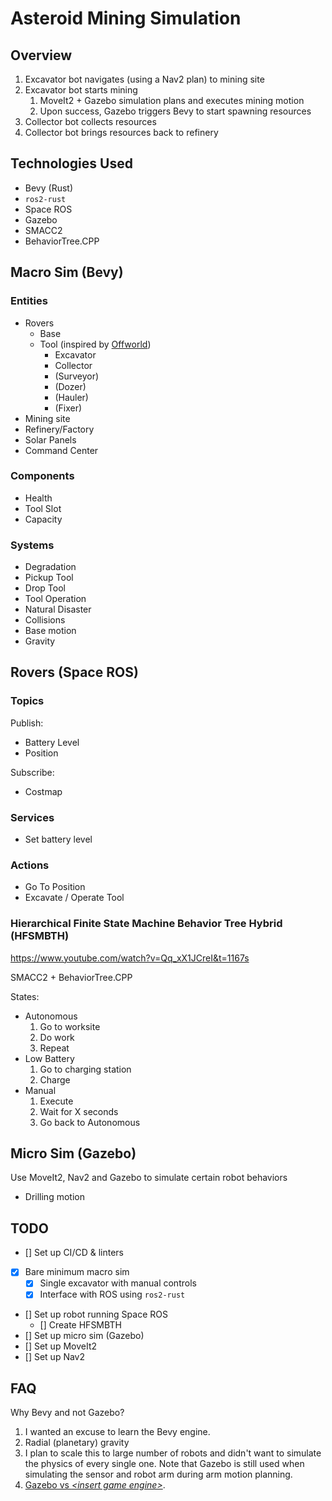 # Asteroid Mining Simulation

## Overview
1. Excavator bot navigates (using a Nav2 plan) to mining site
1. Excavator bot starts mining
   1. MoveIt2 + Gazebo simulation plans and executes mining motion
   1. Upon success, Gazebo triggers Bevy to start spawning resources
1. Collector bot collects resources
1. Collector bot brings resources back to refinery

## Technologies Used
- Bevy (Rust)
- `ros2-rust`
- Space ROS
- Gazebo
- SMACC2
- BehaviorTree.CPP

## Macro Sim (Bevy)
### Entities
- Rovers
  - Base
  - Tool (inspired by [Offworld](https://www.offworld.ai/products))
    - Excavator
    - Collector
    - (Surveyor)
    - (Dozer)
    - (Hauler)
    - (Fixer)
- Mining site
- Refinery/Factory
- Solar Panels
- Command Center

### Components
- Health
- Tool Slot
- Capacity

### Systems
- Degradation
- Pickup Tool
- Drop Tool
- Tool Operation
- Natural Disaster
- Collisions
- Base motion
- Gravity

## Rovers (Space ROS)
### Topics
Publish:
- Battery Level
- Position

Subscribe:
- Costmap

### Services
- Set battery level

### Actions
- Go To Position
- Excavate / Operate Tool

### Hierarchical Finite State Machine Behavior Tree Hybrid (HFSMBTH)
https://www.youtube.com/watch?v=Qq_xX1JCreI&t=1167s

SMACC2 + BehaviorTree.CPP

States:
- Autonomous
  1. Go to worksite
  1. Do work
  1. Repeat
- Low Battery
  1. Go to charging station
  1. Charge
- Manual
  1. Execute
  1. Wait for X seconds
  1. Go back to Autonomous

## Micro Sim (Gazebo)
Use MoveIt2, Nav2 and Gazebo to simulate certain robot behaviors
- Drilling motion

## TODO
- [] Set up CI/CD & linters
- [x] Bare minimum macro sim
  - [x] Single excavator with manual controls
  - [x] Interface with ROS using `ros2-rust`
- [] Set up robot running Space ROS
  - [] Create HFSMBTH
- [] Set up micro sim (Gazebo)
- [] Set up MoveIt2
- [] Set up Nav2

## FAQ
Why Bevy and not Gazebo?
1. I wanted an excuse to learn the Bevy engine.
1. Radial (planetary) gravity
1. I plan to scale this to large number of robots and didn't want to simulate the physics of every single one.
   Note that Gazebo is still used when simulating the sensor and robot arm during arm motion planning.
1. [Gazebo vs *\<insert game engine\>*](https://discourse.ros.org/t/why-do-we-use-gazebo-instead-of-unreal-or-unity/25890/15).
